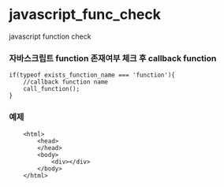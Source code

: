 # javascript_func_check
javascript function check


### 자바스크립트 function 존재여부 체크 후 callback function  
~~~
if(typeof exists_function_name === 'function'){  
    //callback function name  
    call_function();  
}
~~~

### 예제
~~~
    <html>
        <head>
        </head>
        <body>
            <div></div>
        </body>
    </html>
~~~
